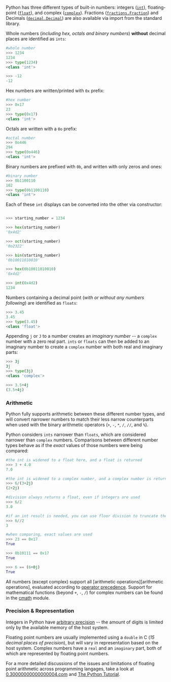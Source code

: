 Python has three different types of built-in numbers: integers ([`int`][int]), floating-point ([`float`][float]), and complex ([`complex`][complex]). Fractions ([`fractions.Fraction`][fractions]) and Decimals ([`decimal.Decimal`][decimals]) are also available via import from the standard library.

Whole numbers (_including hex, octals and binary numbers_) **without** decimal places are identified as `ints`:

```python
#whole number
>>> 1234
1234
>>> type(1234)
<class 'int'>

>>> -12
-12
```

Hex numbers are written/printed with `0x` prefix:

```python
#hex number
>>> 0x17
23
>>> type(0x17)
<class 'int'>
```

Octals are written with a `0o` prefix:

```python
#octal number
>>> 0o446
294
>>> type(0o446)
<class 'int'>
```

Binary numbers are prefixed with `0b`, and written with only zeros and ones:

```python
#binary number
>>> 0b1100110
102
>>> type(0b1100110)
<class 'int'>
```

Each of these `int` displays can be converted into the other via constructor:

```python

>>> starting_number = 1234

>>> hex(starting_number)
'0x4d2'

>>> oct(starting_number)
'0o2322'

>>> bin(starting_number)
'0b10011010010'

>>> hex(0b10011010010)
'0x4d2'

>>> int(0x4d2)
1234
```

Numbers containing a decimal point (_with or without any numbers following_) are identified as `floats`:

```python
>>> 3.45
3.45
>>> type(3.45)
<class 'float'>
```

Appending `j` or `J` to a number creates an _imaginary number_ -- a `complex` number with a zero real part. `ints` or `floats` can then be added to an imaginary number to create a `complex` number with both real and imaginary parts:

```python
>>> 3j
3j
>>> type(3j)
<class 'complex'>

>>> 3.5+4j
(3.5+4j)
```

### Arithmetic

Python fully supports arithmetic between these different number types, and will convert narrower numbers to match their less narrow counterparts when used with the binary arithmetic operators (`+`, `-`, `*`, `/`, `//`, and `%`).

Python considers `ints` narrower than `floats`, which are considered narrower than `complex` numbers. Comparisons between different number types behave as if the _exact_ values of those numbers were being compared:

```python
#the int is widened to a float here, and a float is returned
>>> 3 + 4.0
7.0

#the int is widened to a complex number, and a complex number is returned
>>> 6/(3+2j)
(2+2j)

#division always returns a float, even if integers are used
>>> 6/2
3.0

#if an int result is needed, you can use floor division to truncate the result
>>> 6//2
3

#when comparing, exact values are used
>>> 23 == 0x17
True

>>> 0b10111 == 0x17
True

>>> 6 == (6+0j)
True
```

All numbers (except complex) support all [arithmetic operations][arithmetic operations], evaluated according to [operator precedence][operator precedence]. Support for mathematical functions (beyond `+`, `-`, `/`) for complex numbers can be found in the [cmath][cmath] module.

### Precision & Representation

Integers in Python have [arbitrary precision](https://en.wikipedia.org/wiki/Arbitrary-precision_arithmetic) -- the amount of digits is limited only by the available memory of the host system.

Floating point numbers are usually implemented using a `double` in C (_15 decimal places of precision_), but will vary in representation based on the host system. Complex numbers have a `real` and an `imaginary` part, both of which are represented by floating point numbers.

For a more detailed discussions of the issues and limitations of floating point arithmetic across programming langages, take a look at [0.30000000000000004.com][0.30000000000000004.com] and [The Python Tutorial][floating point math].

[int]: https://docs.python.org/3/library/functions.html#int
[float]: https://docs.python.org/3/library/functions.html#float
[complex]: https://docs.python.org/3/library/functions.html#complex
[fractions]: https://docs.python.org/3/library/fractions.html
[decimals]: https://docs.python.org/3/library/decimal.html#module-decimal
[0.30000000000000004.com]: https://0.30000000000000004.com/
[cmath]: https://docs.python.org/3.9/library/cmath.html
[arethmetic operations]: https://docs.python.org/3/library/stdtypes.html#numeric-types-int-float-complex
[operator precedence]: https://docs.python.org/3/reference/expressions.html#operator-precedence
[floating point math]: https://docs.python.org/3.9/tutorial/floatingpoint.html
